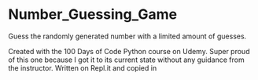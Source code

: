 # Number_Guessing_Game
Guess the randomly generated number with a limited amount of guesses.

Created with the 100 Days of Code Python course on Udemy. Super proud of this one because I got it to its current state without any guidance from the instructor.
Written on Repl.it and copied in
